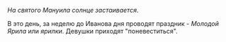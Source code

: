 _На святого Мануила солнце застаивается_.

В это день, за неделю до Иванова дня проводят праздник - *Молодой Ярила* или *ярилки*. Девушки приходят "поневеститься". 